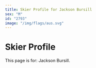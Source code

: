 ```yaml
---
title: Skier Profile for Jackson Bursill
sex: "M"
id: "2793"
image: "/img/flags/aus.svg" 
---
```


# Skier Profile

This page is for: Jackson Bursill.
    